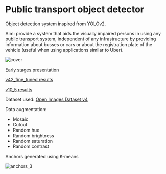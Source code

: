 # Public transport object detector

Object detection system inspired from YOLOv2.

Aim: provide a system that aids the visually impaired persons in using any public transport system, independent of any infrastructure by providing information about busses or cars or about the registration plate of the vehicle (useful when using applications similar to Uber).

![cover](https://user-images.githubusercontent.com/46956225/169350678-1f402c18-87b7-4edb-ba9b-42f544f38fcf.png)

<a href="https://youtu.be/KleiULI0XbI">Early stages presentation</a>

<a href="https://github.com/ComanacDragos/PublicTransportDetector/tree/main/object_detection/documentation/results/final_results_model_v42_fine_tuned">v42_fine_tuned results</a>

<a href="https://github.com/ComanacDragos/PublicTransportDetector/tree/main/object_detection/documentation/results/results_v10_5">v10_5 results</a>

Dataset used:  <a href="https://storage.googleapis.com/openimages/web/factsfigures_v4.html">Open Images Dataset v4</a>

Data augmentation:
<ul>
    <li>Mosaic</li>
    <li>Cutout</li>
    <li>Random hue</li>
    <li>Random brightness</li>
    <li>Random saturation</li>
    <li>Random contrast</li>
</ul>

Anchors generated using K-means

![anchors_3](https://user-images.githubusercontent.com/46956225/154057057-793e7c63-0a98-485d-a85f-947b14c5e25c.png)
